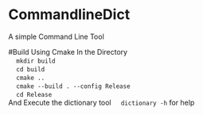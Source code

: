 # CommandlineDict
A simple Command Line Tool 


#Build Using Cmake
  In the Directory <br>
    &nbsp;&nbsp;&nbsp;&nbsp;```mkdir build```<br>
    &nbsp;&nbsp;&nbsp;&nbsp;```cd build```<br>
    &nbsp;&nbsp;&nbsp;&nbsp;```cmake ..```<br>
     &nbsp;&nbsp;&nbsp;&nbsp;```cmake --build . --config Release ``` <br>
     &nbsp;&nbsp;&nbsp;&nbsp;``` cd Release ```<br>
    And Execute the dictionary tool 
    &nbsp;&nbsp;&nbsp;&nbsp;```dictionary -h``` for help
    
